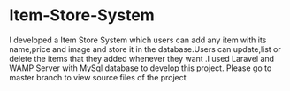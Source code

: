 # Item-Store-System
I developed a Item Store System which users can add any item with its name,price and image and store it in the database.Users can update,list or delete the items that they added whenever they want .I used Laravel and WAMP Server with MySql database to develop this project. Please go to master branch to view source files of the project
